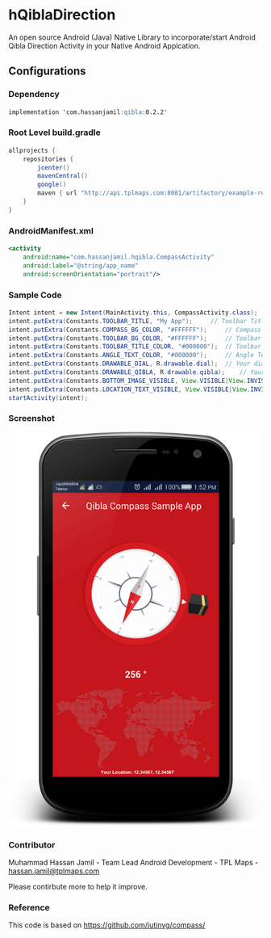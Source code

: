 # hQiblaDirection

An open source Android (Java) Native Library to incorporate/start Android Qibla Direction Activity in your Native Android Applcation.


## Configurations
### Dependency
```markdown
implementation 'com.hassanjamil:qibla:0.2.2'
```
### Root Level build.gradle
``` groovy
allprojects {
    repositories {
        jcenter()
        mavenCentral()
        google()
        maven { url "http://api.tplmaps.com:8081/artifactory/example-repo-local/" }
    }
}
```
### AndroidManifest.xml
``` xml
<activity
	android:name="com.hassanjamil.hqibla.CompassActivity"
	android:label="@string/app_name"
	android:screenOrientation="portrait"/>
```
### Sample Code
``` java
Intent intent = new Intent(MainActivity.this, CompassActivity.class);
intent.putExtra(Constants.TOOLBAR_TITLE, "My App");		// Toolbar Title
intent.putExtra(Constants.COMPASS_BG_COLOR, "#FFFFFF");		// Compass background color
intent.putExtra(Constants.TOOLBAR_BG_COLOR, "#FFFFFF");		// Toolbar Background color
intent.putExtra(Constants.TOOLBAR_TITLE_COLOR, "#000000");	// Toolbar Title color
intent.putExtra(Constants.ANGLE_TEXT_COLOR, "#000000");		// Angle Text color
intent.putExtra(Constants.DRAWABLE_DIAL, R.drawable.dial);	// Your dial drawable resource
intent.putExtra(Constants.DRAWABLE_QIBLA, R.drawable.qibla); 	// Your qibla indicator drawable resource
intent.putExtra(Constants.BOTTOM_IMAGE_VISIBLE, View.VISIBLE|View.INVISIBLE|View.GONE);	// Bottom Image visibility
intent.putExtra(Constants.LOCATION_TEXT_VISIBLE, View.VISIBLE|View.INVISIBLE|View.GONE); // Location Text visibility
startActivity(intent);
```
### Screenshot
![Preview](Screenshots/preview.png?raw=true "Preview")

### Contributor
Muhammad Hassan Jamil - Team Lead Android Development - TPL Maps - hassan.jamil@tplmaps.com

Please contirbute more to help it improve.

### Reference
This code is based on https://github.com/iutinvg/compass/
